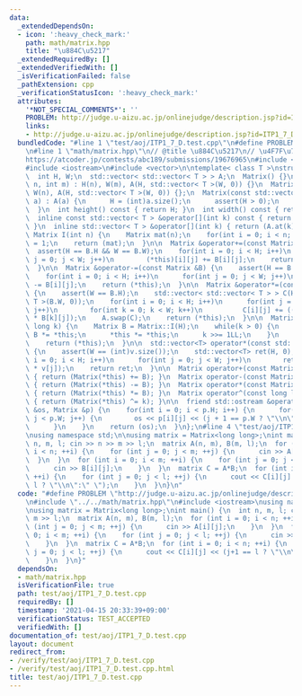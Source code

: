 ```yaml
---
data:
  _extendedDependsOn:
  - icon: ':heavy_check_mark:'
    path: math/matrix.hpp
    title: "\u884C\u5217"
  _extendedRequiredBy: []
  _extendedVerifiedWith: []
  _isVerificationFailed: false
  _pathExtension: cpp
  _verificationStatusIcon: ':heavy_check_mark:'
  attributes:
    '*NOT_SPECIAL_COMMENTS*': ''
    PROBLEM: http://judge.u-aizu.ac.jp/onlinejudge/description.jsp?id=ITP1_7_D
    links:
    - http://judge.u-aizu.ac.jp/onlinejudge/description.jsp?id=ITP1_7_D
  bundledCode: "#line 1 \"test/aoj/ITP1_7_D.test.cpp\"\n#define PROBLEM \"http://judge.u-aizu.ac.jp/onlinejudge/description.jsp?id=ITP1_7_D\"\
    \n#line 1 \"math/matrix.hpp\"\n// @title \u884C\u5217\n// \u4F7F\u7528\u4F8B\uFF1A\
    https://atcoder.jp/contests/abc189/submissions/19676965\n#include <cassert>\n\
    #include <iostream>\n#include <vector>\n\ntemplate< class T >\nstruct Matrix {\n\
    \  int H, W;\n  std::vector< std::vector< T > > A;\n  Matrix() {}\n  Matrix(int\
    \ n, int m) : H(n), W(m), A(H, std::vector< T >(W, 0)) {}\n  Matrix(int n) : H(n),\
    \ W(n), A(H, std::vector< T >(W, 0)) {};\n  Matrix(const std::vector<std::vector<T>>&\
    \ a) : A(a) {\n      H = (int)a.size();\n      assert(H > 0);\n      W = (int)a[0].size();\n\
    \  }\n  int height() const { return H; }\n  int width() const { return W; }\n\
    \  inline const std::vector< T > &operator[](int k) const { return (A.at(k));\
    \ }\n  inline std::vector< T > &operator[](int k) { return (A.at(k)); }\n  static\
    \ Matrix I(int n) {\n    Matrix mat(n);\n    for(int i = 0; i < n; i++) mat[i][i]\
    \ = 1;\n    return (mat);\n  }\n\n  Matrix &operator+=(const Matrix &B) {\n  \
    \  assert(H == B.H && W == B.W);\n    for(int i = 0; i < H; i++)\n      for(int\
    \ j = 0; j < W; j++)\n        (*this)[i][j] += B[i][j];\n    return (*this);\n\
    \  }\n\n  Matrix &operator-=(const Matrix &B) {\n    assert(H == B.H && W == B.W);\n\
    \    for(int i = 0; i < H; i++)\n      for(int j = 0; j < W; j++)\n        (*this)[i][j]\
    \ -= B[i][j];\n    return (*this);\n  }\n\n  Matrix &operator*=(const Matrix &B)\
    \ {\n    assert(W == B.H);\n    std::vector< std::vector< T > > C(H, std::vector<\
    \ T >(B.W, 0));\n    for(int i = 0; i < H; i++)\n      for(int j = 0; j < B.W;\
    \ j++)\n        for(int k = 0; k < W; k++)\n          C[i][j] += ((*this)[i][k]\
    \ * B[k][j]);\n    A.swap(C);\n    return (*this);\n  }\n\n  Matrix &operator^=(long\
    \ long k) {\n    Matrix B = Matrix::I(H);\n    while(k > 0) {\n      if(k & 1)\
    \ B *= *this;\n      *this *= *this;\n      k >>= 1LL;\n    }\n    A.swap(B.A);\n\
    \    return (*this);\n  }\n\n  std::vector<T> operator*(const std::vector<T> &v)\
    \ {\n    assert(W == (int)v.size());\n    std::vector<T> ret(H, 0);\n    for(int\
    \ i = 0; i < H; i++)\n      for(int j = 0; j < W; j++)\n        ret[i] += ((*this)[i][j]\
    \ * v[j]);\n    return ret;\n  }\n\n  Matrix operator+(const Matrix &B) const\
    \ { return (Matrix(*this) += B); }\n  Matrix operator-(const Matrix &B) const\
    \ { return (Matrix(*this) -= B); }\n  Matrix operator*(const Matrix &B) const\
    \ { return (Matrix(*this) *= B); }\n  Matrix operator^(const long long k) const\
    \ { return (Matrix(*this) ^= k); }\n\n  friend std::ostream &operator<<(std::ostream\
    \ &os, Matrix &p) {\n    for(int i = 0; i < p.H; i++) {\n      for(int j = 0;\
    \ j < p.W; j++) {\n        os << p[i][j] << (j + 1 == p.W ? \"\\n\" : \" \");\n\
    \      }\n    }\n    return (os);\n  }\n};\n#line 4 \"test/aoj/ITP1_7_D.test.cpp\"\
    \nusing namespace std;\n\nusing matrix = Matrix<long long>;\nint main() {\n  int\
    \ n, m, l; cin >> n >> m >> l;\n  matrix A(n, m), B(m, l);\n  for (int i = 0;\
    \ i < n; ++i) {\n    for (int j = 0; j < m; ++j) {\n      cin >> A[i][j];\n  \
    \  }\n  }\n  for (int i = 0; i < m; ++i) {\n    for (int j = 0; j < l; ++j) {\n\
    \      cin >> B[i][j];\n    }\n  }\n  matrix C = A*B;\n  for (int i = 0; i < n;\
    \ ++i) {\n    for (int j = 0; j < l; ++j) {\n      cout << C[i][j] << (j+1 ==\
    \ l ? \"\\n\":\" \");\n    }\n  }\n}\n"
  code: "#define PROBLEM \"http://judge.u-aizu.ac.jp/onlinejudge/description.jsp?id=ITP1_7_D\"\
    \n#include \"../../math/matrix.hpp\"\n#include <iostream>\nusing namespace std;\n\
    \nusing matrix = Matrix<long long>;\nint main() {\n  int n, m, l; cin >> n >>\
    \ m >> l;\n  matrix A(n, m), B(m, l);\n  for (int i = 0; i < n; ++i) {\n    for\
    \ (int j = 0; j < m; ++j) {\n      cin >> A[i][j];\n    }\n  }\n  for (int i =\
    \ 0; i < m; ++i) {\n    for (int j = 0; j < l; ++j) {\n      cin >> B[i][j];\n\
    \    }\n  }\n  matrix C = A*B;\n  for (int i = 0; i < n; ++i) {\n    for (int\
    \ j = 0; j < l; ++j) {\n      cout << C[i][j] << (j+1 == l ? \"\\n\":\" \");\n\
    \    }\n  }\n}"
  dependsOn:
  - math/matrix.hpp
  isVerificationFile: true
  path: test/aoj/ITP1_7_D.test.cpp
  requiredBy: []
  timestamp: '2021-04-15 20:33:39+09:00'
  verificationStatus: TEST_ACCEPTED
  verifiedWith: []
documentation_of: test/aoj/ITP1_7_D.test.cpp
layout: document
redirect_from:
- /verify/test/aoj/ITP1_7_D.test.cpp
- /verify/test/aoj/ITP1_7_D.test.cpp.html
title: test/aoj/ITP1_7_D.test.cpp
---
```

